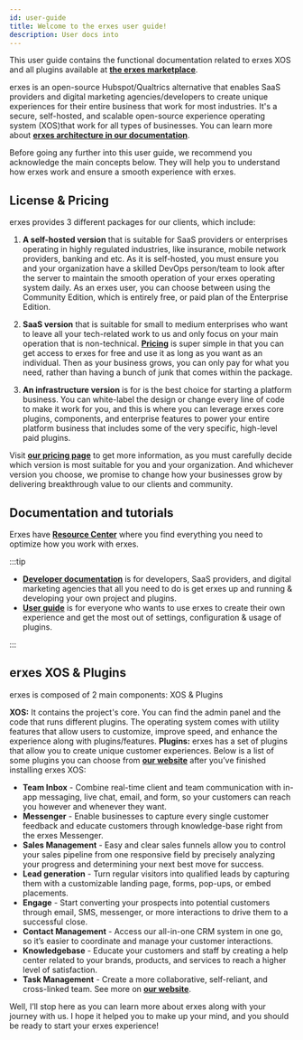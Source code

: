 ```yaml
---
id: user-guide
title: Welcome to the erxes user guide!
description: User docs into
---
```


This user guide contains the functional documentation related to erxes XOS and all plugins available at **<a href="https://erxes.io/marketplace" >the erxes marketplace</a>**.

erxes is an open-source Hubspot/Qualtrics alternative that enables SaaS providers and digital marketing agencies/developers to create unique experiences for their entire business that work for most industries. It's a secure, self-hosted, and scalable open-source experience operating system (XOS)that work for all types of businesses. You can learn more about **<a href="https://docs.erxes.io/docs/introduction/architecture" >erxes architecture in our documentation</a>**.

Before going any further into this user guide, we recommend you acknowledge the main concepts below. They will help you to understand how erxes work and ensure a smooth experience with erxes.

## License & Pricing

erxes provides 3 different packages for our clients, which include:

1. **A self-hosted version** that is suitable for SaaS providers or enterprises operating in highly regulated industries, like insurance, mobile network providers, banking and etc. As it is self-hosted, you must ensure you and your organization have a skilled DevOps person/team to look after the server to maintain the smooth operation of your erxes operating system daily. As an erxes user, you can choose between using the Community Edition, which is entirely free, or paid plan of the Enterprise Edition.

2. **SaaS version** that is suitable for small to medium enterprises who want to leave all your tech-related work to us and only focus on your main operation that is non-technical. **<a href="https://erxes.io/pricing" >Pricing</a>** is super simple in that you can get access to erxes for free and use it as long as you want as an individual. Then as your business grows, you can only pay for what you need, rather than having a bunch of junk that comes within the package.

3. **An infrastructure version** is for is the best choice for starting a platform business. You can white-label the design or change every line of code to make it work for you, and this is where you can leverage erxes core plugins, components, and enterprise features to power your entire platform business that includes some of the very specific, high-level paid plugins.

Visit **<a href="https://erxes.io/pricing" >our pricing page</a>** to get more information, as you must carefully decide which version is most suitable for you and your organization. And whichever version you choose, we promise to change how your businesses grow by delivering breakthrough value to our clients and community.

## Documentation and tutorials

Erxes have **<a href="https://erxes.io/resource-center" >Resource Center</a>** where you find everything you need to optimize how you work with erxes.

:::tip

- **<a href="https://docs.erxes.io/docs/intro/" >Developer documentation</a>** is for developers, SaaS providers, and digital marketing agencies that all you need to do is get erxes up and running & developing your own project and plugins.
- **<a href="https://docs.erxes.io/docs/user-guide/" >User guide</a>** is for everyone who wants to use erxes to create their own experience and get the most out of settings, configuration & usage of plugins.

:::

## erxes XOS & Plugins

erxes is composed of 2 main components: XOS & Plugins

**XOS:** It contains the project's core. You can find the admin panel and the code that runs different plugins. The operating system comes with utility features that allow users to customize, improve speed, and enhance the experience along with plugins/features.
**Plugins:** erxes has a set of plugins that allow you to create unique customer experiences. Below is a list of some plugins you can choose from **<a href="https://erxes.io/marketplace" >our website</a>** after you’ve finished installing erxes XOS:

- **Team Inbox** - Combine real-time client and team communication with in-app messaging, live chat, email, and form, so your customers can reach you however and whenever they want.
- **Messenger** - Enable businesses to capture every single customer feedback and educate customers through knowledge-base right from the erxes Messenger.
- **Sales Management** - Easy and clear sales funnels allow you to control your sales pipeline from one responsive field by precisely analyzing your progress and determining your next best move for success.
- **Lead generation** - Turn regular visitors into qualified leads by capturing them with a customizable landing page, forms, pop-ups, or embed placements.
- **Engage** - Start converting your prospects into potential customers through email, SMS, messenger, or more interactions to drive them to a successful close.
- **Contact Management** - Access our all-in-one CRM system in one go, so it’s easier to coordinate and manage your customer interactions.
- **Knowledgebase** - Educate your customers and staff by creating a help center related to your brands, products, and services to reach a higher level of satisfaction.
- **Task Management** - Create a more collaborative, self-reliant, and cross-linked team. See more on **<a href="https://erxes.io/marketplace" >our website</a>**.

Well, I’ll stop here as you can learn more about erxes along with your journey with us. I hope it helped you to make up your mind, and you should be ready to start your erxes experience!
